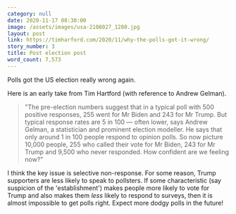 ```yaml
---
category: null
date: 2020-11-17 08:30:00
image: /assets/images/usa-2108027_1280.jpg
layout: post
link: https://timharford.com/2020/11/why-the-polls-got-it-wrong/
story_number: 3
title: Post election post
word_count: 7,573
---
```


Polls got the US election really wrong again.

Here is an early take from Tim Hartford (with reference to Andrew Gelman).

> "The pre-election numbers suggest that in a typical poll with 500 positive responses, 255 went for Mr Biden and 243 for Mr Trump. But typical response rates are 5 in 100 — often lower, says Andrew Gelman, a statistician and prominent election modeller. He says that only around 1 in 100 people respond to opinion polls. So now picture 10,000 people, 255 who called their vote for Mr Biden, 243 for Mr Trump and 9,500 who never responded. How confident are we feeling now?"

I think the key issue is selective non-response. For some reason, Trump supporters are less likely to speak to pollsters. If some characteristic  (say suspicion of the 'establishment') makes people more likely to vote for Trump and also makes them *less* likely to respond to surveys, then it is almost impossible to get polls right. Expect more dodgy polls in the future!

